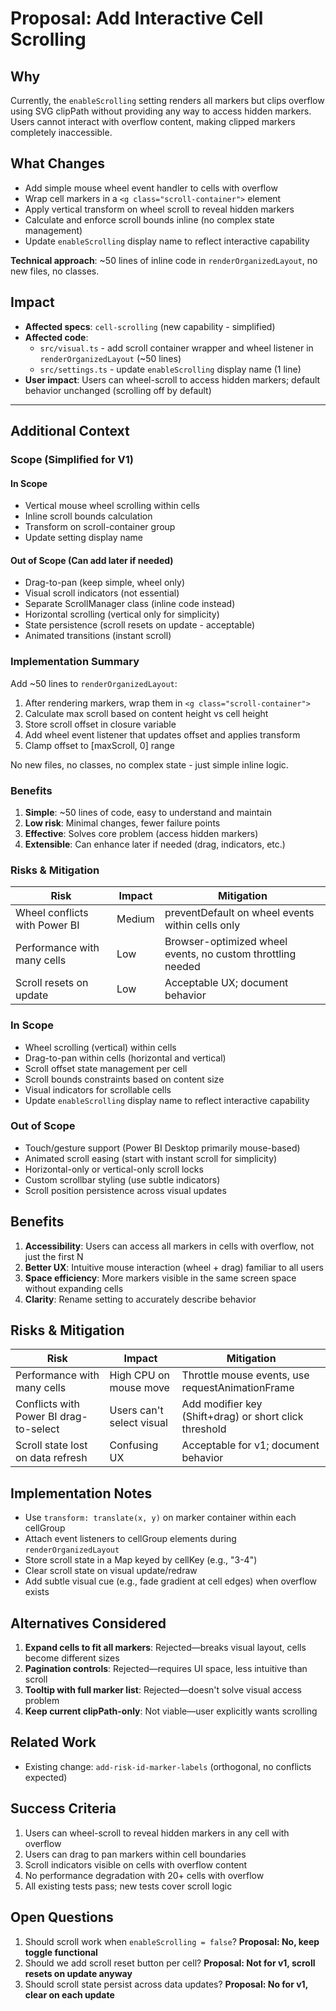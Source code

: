 # Proposal: Add Interactive Cell Scrolling

## Why

Currently, the `enableScrolling` setting renders all markers but clips overflow using SVG clipPath without providing any way to access hidden markers. Users cannot interact with overflow content, making clipped markers completely inaccessible.

## What Changes

- Add simple mouse wheel event handler to cells with overflow
- Wrap cell markers in a `<g class="scroll-container">` element
- Apply vertical transform on wheel scroll to reveal hidden markers
- Calculate and enforce scroll bounds inline (no complex state management)
- Update `enableScrolling` display name to reflect interactive capability

**Technical approach**: ~50 lines of inline code in `renderOrganizedLayout`, no new files, no classes.

## Impact

- **Affected specs**: `cell-scrolling` (new capability - simplified)
- **Affected code**: 
  - `src/visual.ts` - add scroll container wrapper and wheel listener in `renderOrganizedLayout` (~50 lines)
  - `src/settings.ts` - update `enableScrolling` display name (1 line)
- **User impact**: Users can wheel-scroll to access hidden markers; default behavior unchanged (scrolling off by default)

---

## Additional Context

### Scope (Simplified for V1)

#### In Scope
- Vertical mouse wheel scrolling within cells
- Inline scroll bounds calculation
- Transform on scroll-container group
- Update setting display name

#### Out of Scope (Can add later if needed)
- Drag-to-pan (keep simple, wheel only)
- Visual scroll indicators (not essential)
- Separate ScrollManager class (inline code instead)
- Horizontal scrolling (vertical only for simplicity)
- State persistence (scroll resets on update - acceptable)
- Animated transitions (instant scroll)

### Implementation Summary

Add ~50 lines to `renderOrganizedLayout`:
1. After rendering markers, wrap them in `<g class="scroll-container">`
2. Calculate max scroll based on content height vs cell height
3. Store scroll offset in closure variable
4. Add wheel event listener that updates offset and applies transform
5. Clamp offset to [maxScroll, 0] range

No new files, no classes, no complex state - just simple inline logic.

### Benefits

1. **Simple**: ~50 lines of code, easy to understand and maintain
2. **Low risk**: Minimal changes, fewer failure points
3. **Effective**: Solves core problem (access hidden markers)
4. **Extensible**: Can enhance later if needed (drag, indicators, etc.)

### Risks & Mitigation

| Risk | Impact | Mitigation |
|------|--------|------------|
| Wheel conflicts with Power BI | Medium | preventDefault on wheel events within cells only |
| Performance with many cells | Low | Browser-optimized wheel events, no custom throttling needed |
| Scroll resets on update | Low | Acceptable UX; document behavior |

### In Scope
- Wheel scrolling (vertical) within cells
- Drag-to-pan within cells (horizontal and vertical)
- Scroll offset state management per cell
- Scroll bounds constraints based on content size
- Visual indicators for scrollable cells
- Update `enableScrolling` display name to reflect interactive capability

### Out of Scope
- Touch/gesture support (Power BI Desktop primarily mouse-based)
- Animated scroll easing (start with instant scroll for simplicity)
- Horizontal-only or vertical-only scroll locks
- Custom scrollbar styling (use subtle indicators)
- Scroll position persistence across visual updates

## Benefits

1. **Accessibility**: Users can access all markers in cells with overflow, not just the first N
2. **Better UX**: Intuitive mouse interaction (wheel + drag) familiar to all users
3. **Space efficiency**: More markers visible in the same screen space without expanding cells
4. **Clarity**: Rename setting to accurately describe behavior

## Risks & Mitigation

| Risk | Impact | Mitigation |
|------|--------|------------|
| Performance with many cells | High CPU on mouse move | Throttle mouse events, use requestAnimationFrame |
| Conflicts with Power BI drag-to-select | Users can't select visual | Add modifier key (Shift+drag) or short click threshold |
| Scroll state lost on data refresh | Confusing UX | Acceptable for v1; document behavior |

## Implementation Notes

- Use `transform: translate(x, y)` on marker container within each cellGroup
- Attach event listeners to cellGroup elements during `renderOrganizedLayout`
- Store scroll state in a Map keyed by cellKey (e.g., "3-4")
- Clear scroll state on visual update/redraw
- Add subtle visual cue (e.g., fade gradient at cell edges) when overflow exists

## Alternatives Considered

1. **Expand cells to fit all markers**: Rejected—breaks visual layout, cells become different sizes
2. **Pagination controls**: Rejected—requires UI space, less intuitive than scroll
3. **Tooltip with full marker list**: Rejected—doesn't solve visual access problem
4. **Keep current clipPath-only**: Not viable—user explicitly wants scrolling

## Related Work

- Existing change: `add-risk-id-marker-labels` (orthogonal, no conflicts expected)

## Success Criteria

1. Users can wheel-scroll to reveal hidden markers in any cell with overflow
2. Users can drag to pan markers within cell boundaries
3. Scroll indicators visible on cells with overflow content
4. No performance degradation with 20+ cells with overflow
5. All existing tests pass; new tests cover scroll logic

## Open Questions

1. Should scroll work when `enableScrolling = false`? **Proposal: No, keep toggle functional**
2. Should we add scroll reset button per cell? **Proposal: Not for v1, scroll resets on update anyway**
3. Should scroll state persist across data updates? **Proposal: No for v1, clear on each update**
